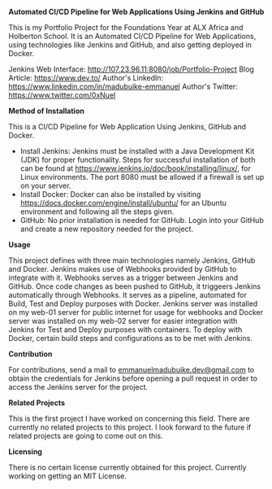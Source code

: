 <b>Automated CI/CD Pipeline for Web Applications Using Jenkins and GitHub</b>

This is my Portfolio Project for the Foundations Year at ALX Africa and Holberton School. It is an Automated CI/CD Pipeline for Web Applications, using technologies like Jenkins and GitHub, and also getting deployed in Docker.

Jenkins Web Interface: <http://107.23.96.11:8080/job/Portfolio-Project>
Blog Article: <https://www.dev.to/>
Author's LinkedIn: <https://www.linkedin.com/in/madubuike-emmanuel>
Author's Twitter: <https://www.twitter.com/0xNuel>


**Method of Installation**

This is a CI/CD Pipeline for Web Application Using Jenkins, GitHub and Docker.
* Install Jenkins: Jenkins must be installed with a Java Development Kit (JDK) for proper functionality. Steps for successful installation of both can be found at <https://www.jenkins.io/doc/book/installing/linux/>, for Linux environments. The port 8080 must be allowed if a firewall is set up on your server.
* Install Docker: Docker can also be installed by visiting <https://docs.docker.com/engine/install/ubuntu/> for an Ubuntu environment and following all the steps given.
* GitHub: No prior installation is needed for GitHub. Login into your GitHub and create a new repository needed for the project.

**Usage**

This project defines with three main technologies namely Jenkins, GitHub and Docker. Jenkins makes use of Webhooks provided by GitHub to integrate with it. Webhooks serves as a trigger between Jenkins and GitHub. Once code changes as been pushed to GitHub, it triggeers Jenkins automatically through Webhooks. It serves as a pipeline, automated for Build, Test and Deploy purposes with Docker. Jenkins server was installed on my web-01 server for public internet for usage for webhooks and Docker server was installed on my web-02 server for easier integration with Jenkins for Test and Deploy purposes with containers. To deploy with Docker, certain build steps and configurations as to be met with Jenkins.

**Contribution**

For contributions, send a mail to <emmanuelmadubuike.dev@gmail.com> to obtain the credentials for Jenkins before opening a pull request in order to access the Jenkins server for the project.

**Related Projects**

This is the first project I have worked on concerning this field. There are currently no related projects to this project. I look forward to the future if related projects are going to come out on this.

**Licensing**

There is no certain license currently obtained for this project. Currently working on getting an MIT License.
